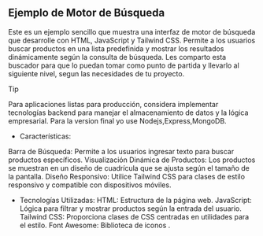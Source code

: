 ## Ejemplo de Motor de Búsqueda

Este es un ejemplo sencillo que muestra una interfaz de motor de búsqueda que desarrolle con HTML, JavaScript y Tailwind CSS. Permite a los usuarios buscar productos en una lista predefinida y mostrar los resultados dinámicamente según la consulta de búsqueda.
Les comparto esta buscador para que lo puedan tomar como punto de partida y llevarlo al siguiente nivel, segun las necesidades de tu proyecto.

> [!TIP]
> Para aplicaciones listas para producción, considera implementar tecnologías backend para manejar el almacenamiento de datos y la lógica empresarial.
Para la version final yo use Nodejs,Express,MongoDB.

- Características:

Barra de Búsqueda: Permite a los usuarios ingresar texto para buscar productos específicos.
Visualización Dinámica de Productos: Los productos se muestran en un diseño de cuadrícula que se ajusta según el tamaño de la pantalla.
Diseño Responsivo: Utilice Tailwind CSS para clases de estilo responsivo y compatible con dispositivos móviles.

- Tecnologías Utilizadas:
  HTML: Estructura de la página web.
  JavaScript: Lógica para filtrar y mostrar productos según la entrada del usuario.
  Tailwind CSS: Proporciona clases de CSS centradas en utilidades para el estilo.
  Font Awesome: Biblioteca de iconos .
